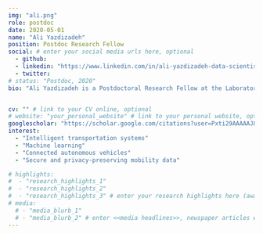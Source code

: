 ```yaml
---
img: "ali.png"
role: postdoc
date: 2020-05-01
name: "Ali Yazdizadeh"
position: Postdoc Research Fellow
social: # enter your social media urls here, optional
  - github:
  - linkedin: "https://www.linkedin.com/in/ali-yazdizadeh-data-scientist/"
  - twitter:
# status: "Postdoc, 2020"
bio: "Ali Yazdizadeh is a Postdoctoral Research Fellow at the Laboratory of Innovations in Transportation at Ryerson University under the supervision of Prof. Bilal Farooq. Ali completed a M.Sc. in Transportation Planning at Sharif University of Technology and a M.Sc. in Geography at Concordia University. He specialized in discrete choice modeling and transportation demand analysis. He earned his Ph.D. in Geography, Planning & Environment from Concordia University in 2020. Ali’s current research is focused on application of artificial intelligence in mobility and geospatial data analysis. He has also over four years of industry experience in urban and freight transportation planning. His current research goal is to develop secure and smart solutions for design and operation of intelligent transportation systems."


cv: "" # link to your CV online, optional
# website: "your_personal_website" # link to your personal website, optional
googlescholar: "https://scholar.google.com/citations?user=Pxti29AAAAAJ&hl=en&oi=sra" # link to your google scholar profile, optional
interest:
  - "Intelligent transportation systems"
  - "Machine learning"
  - "Connected autonomous vehicles"
  - "Secure and privacy-preserving mobility data"

# highlights:
#  - "research_highlights_1"
#  - "research_highlights_2"
#  - "research_highlights_3" # enter your research highlights here (awards, achievements, etc.), optional
# media:
  # - "media_blurb_1"
  # - "media_blurb_2" # enter <<media headlines>>, newspaper articles etc...
---
```

